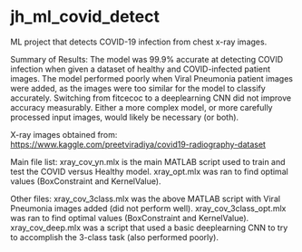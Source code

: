 # jh_ml_covid_detect
ML project that detects COVID-19 infection from chest x-ray images.

Summary of Results:
The model was 99.9% accurate at detecting COVID infection when given a dataset of healthy and COVID-infected patient images.
The model performed poorly when Viral Pneumonia patient images were added, as the images were too similar for the model to classify accurately.
Switching from fitcecoc to a deeplearning CNN did not improve accuracy measurably. Either a more complex model, or more carefully processed input images, would likely be necessary (or both).

X-ray images obtained from: https://www.kaggle.com/preetviradiya/covid19-radiography-dataset

Main file list:
xray_cov_yn.mlx is the main MATLAB script used to train and test the COVID versus Healthy model.
xray_opt.mlx was ran to find optimal values (BoxConstraint and KernelValue).

Other files:
xray_cov_3class.mlx was the above MATLAB script with Viral Pneumonia images added (did not perform well).
xray_cov_3class_opt.mlx was ran to find optimal values (BoxConstraint and KernelValue).
xray_cov_deep.mlx was a script that used a basic deeplearning CNN to try to accomplish the 3-class task (also performed poorly).